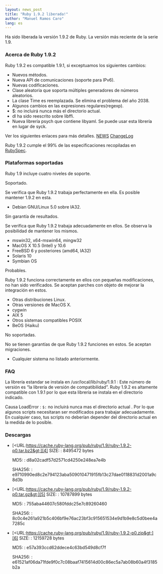 ```yaml
---
layout: news_post
title: "Ruby 1.9.2 liberada!"
author: "Manuel Ramos Caro"
lang: es
---
```


Ha sido liberada la versión 1.9.2 de Ruby. La versión más reciente de la
serie 1.9.

### Acerca de Ruby 1.9.2

Ruby 1.9.2 es compatible 1.9.1, si exceptuamos los siguientes cambios:

* Nuevos métodos.
* Nueva API de comunicaciones (soporte para IPv6).
* Nuevas codificaciones.
* Clase aleatoria que soporta múltiples generadores de números
  aleatorios.
* La clase Time es reemplazada. Se elimina el problema del año 2038.
* Algunos cambios en las expresiones regulares(regexp).
* $: no incluirá nunca más el directorio actual.
* dl ha sido reescrito sobre libffi.
* Nueva librería psych que contiene libyaml. Se puede usar esta librería
  en lugar de syck.

Ver los siguientes enlaces para más detalles. [NEWS][1] [ChangeLog][2]

Ruby 1.9.2 cumple el 99% de las especificaciones recopiladas en
[RubySpec][3].

### Plataformas soportadas

Ruby 1.9 incluye cuatro niveles de soporte.

Soportado.

Se verifica que Ruby 1.9.2 trabaja perfectamente en ella. Es posible
mantener 1.9.2 en esta.

* Debian GNU/Linux 5.0 sobre IA32.

Sin garantía de resultados.

Se verifica que Ruby 1.9.2 trabaja adecuadamente en ellos. Se observa la
posibilidad de mantener los mismos.

* mswin32, x64-mswin64, mingw32
* MacOS X 10.5 (Intel) y 10.6
* FreeBSD 6 y posteriores (amd64, IA32)
* Solaris 10
* Symbian OS

Probables.

Ruby 1.9.2 funciona correctamente en ellos con pequeñas modificaciones,
no han sido verificados. Se aceptan parches con objeto de mejorar la
integración en estos.

* Otras distribuciones Linux.
* Otras versiones de MacOS X.
* cygwin
* AIX 5
* Otros sistemas compatibles POSIX
* BeOS (Haiku)

No soportadas.

No se tienen garantías de que Ruby 1.9.2 funciones en estos. Se aceptan
migraciones.

* Cualquier sistema no listado anteriormente.

### FAQ

La librería estandar se instala en /usr/local/lib/ruby/1.9.1
: Este número de versión es “la librería de versión de compatibilidad”.
  Ruby 1.9.2 es altamente compatible con 1.9.1 por lo que esta librería
  se instala en el directorio indicado.

Causa LoadError
: `$:` no incluirá nunca mas el directorio actual . Por lo que algunos
  scripts necesitaran ser modificados para trabajar adecuadamente. En
  cualquier caso, tus scripts no deberían depender del directorio actual
  en la medida de lo posible.

### Descargas

* [&lt;URL:https://cache.ruby-lang.org/pub/ruby/1.9/ruby-1.9.2-p0.tar.bz2&gt;][4]
  SIZE:
  : 8495472 bytes

  MD5:
  : d8a02cadf57d2571cd4250e248ea7e4b

  SHA256:
  : e9710990ed8c2e794123aba509010471915fb13c27dae0118831d2001a9c8d3b

* [&lt;URL:https://cache.ruby-lang.org/pub/ruby/1.9/ruby-1.9.2-p0.tar.gz&gt;][5]
  SIZE:
  : 10787899 bytes

  MD5:
  : 755aba44607c580fddc25e7c89260460

  SHA256:
  : 8c0c4e261a921b5c406bf9e76ac23bf3c915651534e9d1b9e8c5d0bee4a7285c

* [&lt;URL:https://cache.ruby-lang.org/pub/ruby/1.9/ruby-1.9.2-p0.zip&gt;][6]
  SIZE:
  : 12159728 bytes

  MD5:
  : e57a393ccd62ddece4c63bd549d8cf7f

  SHA256:
  : e61521af06da71fde9f0c7c08baaf7415614d00c86ec5a7ab08b60a4f3185b2a



[1]: https://svn.ruby-lang.org/repos/ruby/tags/v1_9_2_0/NEWS
[2]: https://svn.ruby-lang.org/repos/ruby/tags/v1_9_2_0/ChangeLog
[3]: https://github.com/ruby/spec
[4]: https://cache.ruby-lang.org/pub/ruby/1.9/ruby-1.9.2-p0.tar.bz2
[5]: https://cache.ruby-lang.org/pub/ruby/1.9/ruby-1.9.2-p0.tar.gz
[6]: https://cache.ruby-lang.org/pub/ruby/1.9/ruby-1.9.2-p0.zip
